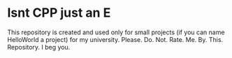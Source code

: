 # Isnt CPP just an E
 This repository is created and used only for small projects (if you can name HelloWorld a project) for my university. Please. Do. Not. Rate. Me. By. This. Repository. I beg you.
